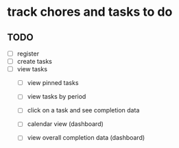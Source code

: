 # track chores and tasks to do


## TODO
 - [ ] register
 - [ ] create tasks
 - [ ] view tasks
    - [ ] view pinned tasks
    - [ ] view tasks by period
    - [ ] click on a task and see completion data
    - [ ] calendar view (dashboard)
    - [ ] view overall completion data (dashboard)

